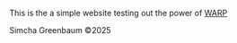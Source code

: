 This is the a simple website testing out the power of    [WARP](https://www.warp.dev/)



Simcha Greenbaum &copy;2025